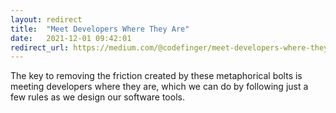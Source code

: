```yaml
---
layout: redirect
title:  "Meet Developers Where They Are"
date:   2021-12-01 09:42:01
redirect_url: https://medium.com/@codefinger/meet-developers-where-they-are-8b667e2c79f5
---
```


The key to removing the friction created by these metaphorical bolts is meeting developers where they are, which we can do by following just a few rules as we design our software tools.
